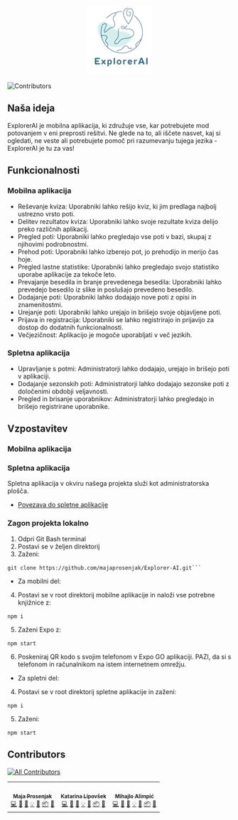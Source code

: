 <p align="center"><img src="./Dokumentacija/EAI-logo.png" alt="ExplorerAI" title="ExplorerAI"/></p>


![Contributors](https://img.shields.io/github/contributors/Explorer-AI/Explorer-AI)
## Naša ideja
ExplorerAI je mobilna aplikacija, ki združuje vse, kar potrebujete mod potovanjem v eni preprosti rešitvi. Ne glede na to, ali iščete nasvet, kaj si ogledati, ne veste ali potrebujete pomoč pri razumevanju tujega jezika - ExplorerAI je tu za vas!

## Funkcionalnosti 

### Mobilna aplikacija
* Reševanje kviza: Uporabniki lahko rešijo kviz, ki jim predlaga najbolj ustrezno vrsto poti.
* Delitev rezultatov kviza: Uporabniki lahko svoje rezultate kviza delijo preko različnih aplikacij.
* Pregled poti: Uporabniki lahko pregledajo vse poti v bazi, skupaj z njihovimi podrobnostmi.
* Prehod poti: Uporabniki lahko izberejo pot, jo prehodijo in merijo čas hoje.
* Pregled lastne statistike: Uporabniki lahko pregledajo svojo statistiko uporabe aplikacije za tekoče leto.
* Prevajanje besedila in branje prevedenega besedila: Uporabniki lahko prevedejo besedilo iz slike in poslušajo prevedeno besedilo.
* Dodajanje poti: Uporabniki lahko dodajajo nove poti z opisi in znamenitostmi.
* Urejanje poti: Uporabniki lahko urejajo in brišejo svoje objavljene poti.
* Prijava in registracija: Uporabniki se lahko registrirajo in prijavijo za dostop do dodatnih funkcionalnosti.
* Večjezičnost: Aplikacijo je mogoče uporabljati v več jezikih.

### Spletna aplikacija
* Upravljanje s potmi: Administratorji lahko dodajajo, urejajo in brišejo poti v aplikaciji.
* Dodajanje sezonskih poti: Administratorji lahko dodajajo sezonske poti z določenimi obdobji veljavnosti.
* Pregled in brisanje uporabnikov: Administratorji lahko pregledajo in brišejo registrirane uporabnike.

## Vzpostavitev
### Mobilna aplikacija

### Spletna aplikacija
Spletna aplikacija v okviru našega projekta služi kot administratorska plošča.
- [Povezava do spletne aplikacije](https://explorerai-de956.firebaseapp.com/)

### Zagon projekta lokalno
1. Odpri Git Bash terminal
2. Postavi se v željen direktorij
3. Zaženi:
```
git clone https://github.com/majaprosenjak/Explorer-AI.git```
```

- Za mobilni del:
4. Postavi se v root direktorij mobilne aplikacije in naloži vse potrebne knjižnice z:
```
npm i
```
5. Zaženi Expo z:
```
npm start
```
6. Poskeniraj QR kodo s svojim telefonom v Expo GO aplikaciji. PAZI, da si s telefonom in računalnikom na istem internetnem omrežju.

- Za spletni del:
4. Postavi se v root direktorij spletne aplikacije in zaženi:
```
npm i
```
5. Zaženi:
```
npm start
```
## Contributors

<!-- ALL-CONTRIBUTORS-LIST:START - Do not remove or modify this section -->
<!-- prettier-ignore-start -->
<!-- markdownlint-disable -->
[![All Contributors](https://img.shields.io/github/all-contributors/majaprosenjak/Explorer-AI?color=ee8449&style=flat-square)](#contributors)
<table>
  <tr>
    <td align="center"><a href="https://github.com/majaprosenjak"><img src="https://avatars.githubusercontent.com/u/118738966?v=4?s=100" width="100px;" alt=""/><br /><sub><b>Maja Prosenjak</b></sub></a><br /><a href="https://github.com/majaprosenjak/Explorer-AI/commits/main/?author=majaprosenjak" title="Code">💻</a> <a href="https://github.com/majaprosenjak/Explorer-AI/commits/main/?author=majaprosenjak" title="Documentation">📖</a> <a href="#" title="Bug reports">🐛</a> <a href="#" title="Examples">💡</a> <a href="#" title="Maintenance">🚧</a> <a href="#" title="Packaging/porting to new platform">📦</a> <a href="#" title="Project Management">📆</a></td>
    <td align="center"><a href="https://github.com/KatarinaLipovsek"><img src="https://avatars.githubusercontent.com/u/119334244?v=4?s=100" width="100px;" alt=""/><br /><sub><b>Katarina Lipovšek</b></sub></a><br /><a href="https://github.com/majaprosenjak/Explorer-AI/commits/main/?author=KatarinaLipovsek" title="Code">💻</a> <a href="https://github.com/majaprosenjak/Explorer-AI/commits/main/?author=KatarinaLipovsek" title="Documentation">📖</a> <a href="#" title="Bug reports">🐛</a> <a href="#" title="Examples">💡</a> <a href="#" title="Maintenance">🚧</a> <a href="#" title="Packaging/porting to new platform">📦</a> <a href="#" title="Project Management">📆</a></td>
    <td align="center"><a href="https://github.com/mihajloalimpic"><img src="https://avatars.githubusercontent.com/u/166649403?v=4?v=4?s=100" width="100px;" alt=""/><br /><sub><b>Mihajlo Alimpić</b></sub></a><br /><a href="https://github.com/majaprosenjak/Explorer-AI/commits/main/?author=mihajloalimpic" title="Code">💻</a> <a href="https://github.com/majaprosenjak/Explorer-AI/commits/main/?author=mihajloalimpic" title="Documentation">📖</a> <a href="#" title="Bug reports">🐛</a> <a href="#" title="Examples">💡</a> <a href="#" title="Maintenance">🚧</a> <a href="#" title="Packaging/porting to new platform">📦</a> <a href="#" title="Project Management">📆</a></td>





</table>
<!-- markdownlint-restore -->
<!-- prettier-ignore-end -->

<!-- ALL-CONTRIBUTORS-LIST:END -->
